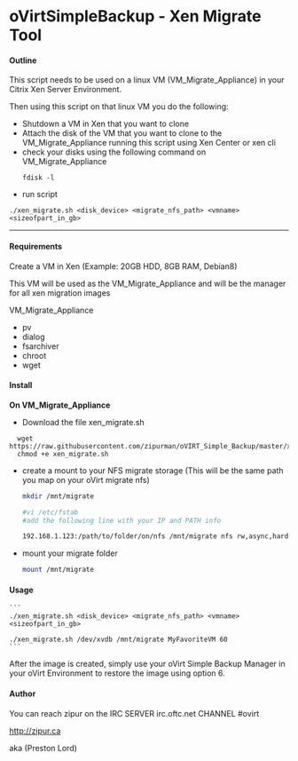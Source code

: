 # oVirtSimpleBackup - Xen Migrate Tool

#### Outline

This script needs to be used on a linux VM (VM_Migrate_Appliance) in your Citrix Xen Server Environment. 

Then using this script on that linux VM you do the following:
 - Shutdown a VM in Xen that you want to clone
 - Attach the disk of the VM that you want to clone to the VM_Migrate_Appliance running this script using Xen Center or xen cli
 - check your disks using the following command on VM_Migrate_Appliance
    ```shell
    fdisk -l
    ```
 - run script
```shell
./xen_migrate.sh <disk_device> <migrate_nfs_path> <vmname> <sizeofpart_in_gb>
```
    
---

#### Requirements

Create a VM in Xen (Example: 20GB HDD, 8GB RAM, Debian8)

This VM will be used as the VM_Migrate_Appliance and will be the manager for all xen migration images

VM_Migrate_Appliance
 - pv
 - dialog
 - fsarchiver
 - chroot
 - wget

#### Install

**On VM_Migrate_Appliance**

 - Download the file xen_migrate.sh 
 
  ```
    wget https://raw.githubusercontent.com/zipurman/oVIRT_Simple_Backup/master/xen_migrate/xen_migrate.sh
    chmod +e xen_migrate.sh 
  ```
  
 - create a mount to your NFS migrate storage (This will be the same path you map on your oVirt migrate nfs)
    ```bash
    mkdir /mnt/migrate
    
    #vi /etc/fstab 
    #add the following line with your IP and PATH info
 
    192.168.1.123:/path/to/folder/on/nfs /mnt/migrate nfs rw,async,hard,intr,noexec 0 0
    ```
 - mount your migrate folder
    ```bash
    mount /mnt/migrate
    ```
    
#### Usage
    ```
    ./xen_migrate.sh <disk_device> <migrate_nfs_path> <vmname> <sizeofpart_in_gb>
    
    ./xen_migrate.sh /dev/xvdb /mnt/migrate MyFavoriteVM 60
    ```

After the image is created, simply use your oVirt Simple Backup Manager in your oVirt Environment to restore the image using option 6.

#### Author

You can reach zipur on the IRC SERVER irc.oftc.net CHANNEL #ovirt

http://zipur.ca

aka (Preston Lord)

